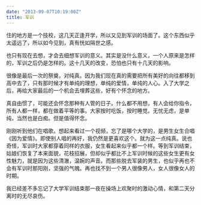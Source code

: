 ```yaml
---
date: "2013-09-07T10:19:00Z"
title: 军训
---
```


住的地方是一个技校，这几天正逢开学，所以又见到军训的场面了。这个东西似乎太遥远了，所以如今见到，真有恍如隔世之感。

也只有现在去想，才会去细想军训的意义。其实是没什么意义，一个人原来是怎样的，军训之后仍是怎样的。这十几天的改变，恐怕也只有十几天的影响。


很像是最后一次的祭奠，对纯真。因为我们现在真的需要把所有美好的向往都移到高中去了，只有那时候才有单纯的理想，单纯的爱情，单纯的人心。入了大学之后，再给大家最后的一个机会去埋葬这些，好有个怀念的地方。

真自由惯了，可能还会怀念那种有人管的日子。什么都不用想，有人会给你指令，所有人都一样，都在做着平等的事。大家按时吃饭，按时睡觉。无忧无虑，是单纯，当然也是白痴。但是值得怀念。

刚刚听到他们在唱歌。想起来看过一个视频，忘了是哪个大学的，是男生女生合唱《因为爱情》。即使别人唱的再好，我仍然是更喜欢这个。就为这一点纯真。说也奇怪，军训时大家都穿着同样的衣服，女生看起来似乎都一个样。等到军训结束，姑娘们恢复了本来面貌，花枝招展，但却似乎都比不上军训时候的这些女生更有女性魅力，就是因为这些清澈，温婉的声音。而那些脱去军装的男生，也似乎再也不会有军训时那阳刚，坚强的气魄。再也找不到一个男人很像男人，女人很像女人的时期。

我已经差不多忘记了大学军训结束那一夜在操场上欢聚时的激动心情，和第二天分离时的无尽哀伤。
